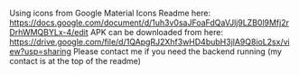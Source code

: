 Using icons from Google Material Icons
Readme here: https://docs.google.com/document/d/1uh3v0saJFoaFdQaVJlj9LZB0l9Mfj2rDrhWMQBYLx-4/edit
APK can be downloaded from here: https://drive.google.com/file/d/1QApgRJ2Xhf3wHD4bubH3jlA9Q8ioL2sx/view?usp=sharing
Please contact me if you need the backend running (my contact is at the top of the readme)
